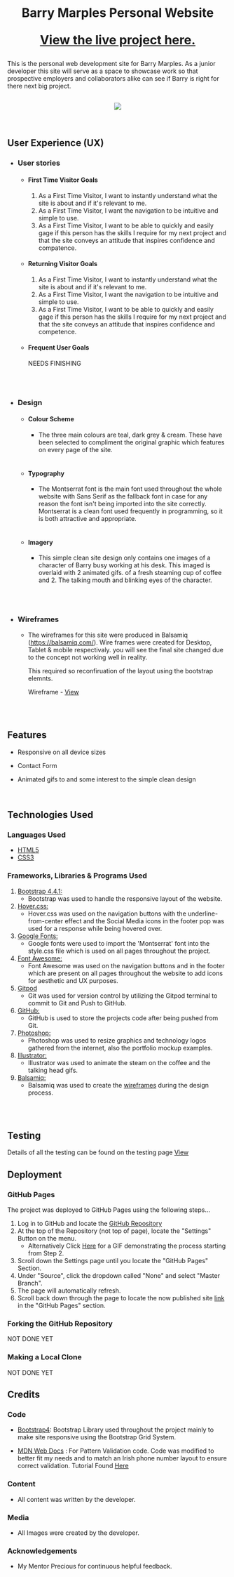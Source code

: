 
<h1 align="center">Barry Marples Personal Website
<br />

[View the live project here.](https://barrybeics.github.io/Project-One/)

</h1>

This is the personal web development site for Barry Marples. As a junior developer this site will serve as a space to showcase work so that prospective employers and collaborators alike can see if Barry is right for there next big project.
<br />

<h2 align="center"><img src="./readme-docs/portfolio-barry-marples.png"></h2>

<br />

## User Experience (UX)

-   ### User stories

    -   #### First Time Visitor Goals

        1. As a First Time Visitor, I want to instantly understand what the site is about and if it's relevant to me.
        2. As a First Time Visitor, I want the navigation to be intuitive and simple to use.
        3. As a First Time Visitor, I want to be able to quickly and easily gage if this person has the skills I require for my next project and that the site conveys an attitude that inspires confidence and compatence.
	

    -   #### Returning Visitor Goals

        1. As a First Time Visitor, I want to instantly understand what the site is about and if it's relevant to me.
        2. As a First Time Visitor, I want the navigation to be intuitive and simple to use.
        3. As a First Time Visitor, I want to be able to quickly and easily gage if this person has the skills I require for my next project and that the site conveys an attitude that inspires confidence and competence.

    -   #### Frequent User Goals
        NEEDS FINISHING


<br /><br />

-   ### Design
    -   #### Colour Scheme
        -   The three main colours are teal, dark grey & cream. These have been selected to compliment the original graphic which features on every page of the site. 

        <br />

    -   #### Typography
        -   The Montserrat font is the main font used throughout the whole website with Sans Serif as the fallback font in case for any reason the font isn't being imported into the site correctly. Montserrat is a clean font used frequently in programming, so it is both attractive and appropriate.

        <br />

    -   #### Imagery
        -   This simple clean site design only contains one images of a character of Barry busy working at his desk. This imaged is overlaid with 2 animated gifs. 
of a fresh steaming cup of coffee and 2. The talking mouth and blinking eyes of the character.

<br /><br />

*   ### Wireframes

    -   The wireframes for this site were produced in Balsamiq (https://balsamiq.com/). Wire frames were created for Desktop, Tablet & mobile respectivaly. 
    you will see the final site changed due to the concept not working well in reality. 
    
        This required so reconfiruation of the layout using the bootstrap elemnts. 
    
        Wireframe - [View](WIREFRAMES.md)

    
<br /><br /> 

## Features

-   Responsive on all device sizes

-   Contact Form

-   Animated gifs to and some interest to the simple clean design

<br />

## Technologies Used

### Languages Used

-   [HTML5](https://en.wikipedia.org/wiki/HTML5)
-   [CSS3](https://en.wikipedia.org/wiki/Cascading_Style_Sheets)

### Frameworks, Libraries & Programs Used

1. [Bootstrap 4.4.1:](https://getbootstrap.com/docs/4.4/getting-started/introduction/)
    - Bootstrap was used to handle the responsive layout of the website.
1. [Hover.css:](https://ianlunn.github.io/Hover/)
    - Hover.css was used on the navigation buttons with the underline-from-center effect and the Social Media icons in the footer pop was used for a response while being hovered over.
1. [Google Fonts:](https://fonts.google.com/)
    - Google fonts were used to import the 'Montserrat' font into the style.css file which is used on all pages throughout the project.
1. [Font Awesome:](https://fontawesome.com/)
    - Font Awesome was used on the navigation buttons and in the footer which are present on all pages throughout the website to add icons for aesthetic and UX purposes.
1. [Gitpod](https://gitpod.io/)
    - Git was used for version control by utilizing the Gitpod terminal to commit to Git and Push to GitHub.
1. [GitHub:](https://github.com/)
    - GitHub is used to store the projects code after being pushed from Git.
1. [Photoshop:](https://www.adobe.com/ie/products/photoshop.html)
    - Photoshop was used to resize graphics and technology logos gathered from the internet, also the portfolio mockup examples.
1. [Illustrator:](https://www.adobe.com/ie/products/illustrator.html)
    - Illustrator was used to animate the steam on the coffee and the talking head gifs.
1. [Balsamiq:](https://balsamiq.com/)
    - Balsamiq was used to create the [wireframes](https://github.com/) during the design process.


<br /><br />

## Testing

Details of all the testing can be found on the testing page [View](TESTING.md)


## Deployment

### GitHub Pages

The project was deployed to GitHub Pages using the following steps...

1. Log in to GitHub and locate the [GitHub Repository](https://github.com/)
2. At the top of the Repository (not top of page), locate the "Settings" Button on the menu.
    - Alternatively Click [Here](https://raw.githubusercontent.com/) for a GIF demonstrating the process starting from Step 2.
3. Scroll down the Settings page until you locate the "GitHub Pages" Section.
4. Under "Source", click the dropdown called "None" and select "Master Branch".
5. The page will automatically refresh.
6. Scroll back down through the page to locate the now published site [link](https://github.com) in the "GitHub Pages" section.

### Forking the GitHub Repository

NOT DONE YET

### Making a Local Clone

NOT DONE YET

## Credits

### Code


-   [Bootstrap4](https://getbootstrap.com/docs/4.4/getting-started/introduction/): Bootstrap Library used throughout the project mainly to make site responsive using the Bootstrap Grid System.

-   [MDN Web Docs](https://developer.mozilla.org/) : For Pattern Validation code. Code was modified to better fit my needs and to match an Irish phone number layout to ensure correct validation. Tutorial Found [Here](https://developer.mozilla.org/en-US/docs/Web/HTML/Element/input/tel#Pattern_validation)

### Content

-   All content was written by the developer.


### Media

-   All Images were created by the developer.

### Acknowledgements

-   My Mentor Precious for continuous helpful feedback.


